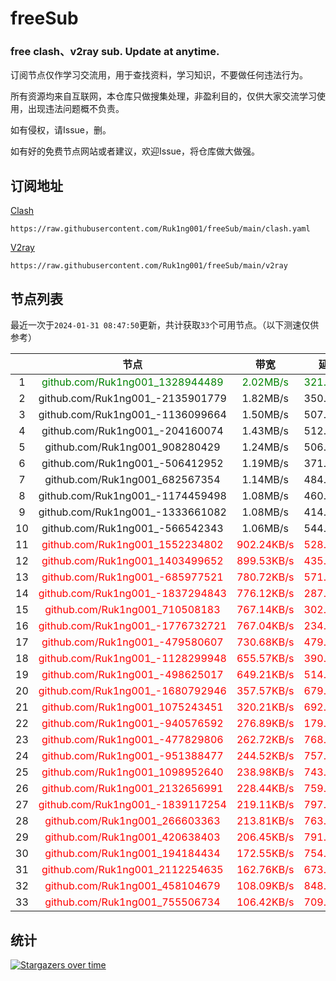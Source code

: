 # freeSub
### free clash、v2ray sub. Update at anytime.

订阅节点仅作学习交流用，用于查找资料，学习知识，不要做任何违法行为。

所有资源均来自互联网，本仓库只做搜集处理，非盈利目的，仅供大家交流学习使用，出现违法问题概不负责。

如有侵权，请Issue，删。

如有好的免费节点网站或者建议，欢迎Issue，将仓库做大做强。

## 订阅地址
[Clash](https://raw.githubusercontent.com/Ruk1ng001/freeSub/main/clash.yaml)
```
https://raw.githubusercontent.com/Ruk1ng001/freeSub/main/clash.yaml
```
[V2ray](https://raw.githubusercontent.com/Ruk1ng001/freeSub/main/v2ray)
```
https://raw.githubusercontent.com/Ruk1ng001/freeSub/main/v2ray
```

## 节点列表

最近一次于`2024-01-31 08:47:50`更新，共计获取`33`个可用节点。（以下测速仅供参考）

|  | 节点 | 带宽 | 延迟 |
|:-:|:--:|:--:|:--:|
 | 1 | <font color=green>github.com/Ruk1ng001_1328944489</font> | <font color=green>2.02MB/s</font> | <font color=green>321.00ms</font> |
 | 2 | github.com/Ruk1ng001_-2135901779 | 1.82MB/s | 350.00ms |
 | 3 | github.com/Ruk1ng001_-1136099664 | 1.50MB/s | 507.00ms |
 | 4 | github.com/Ruk1ng001_-204160074 | 1.43MB/s | 512.00ms |
 | 5 | github.com/Ruk1ng001_908280429 | 1.24MB/s | 506.00ms |
 | 6 | github.com/Ruk1ng001_-506412952 | 1.19MB/s | 371.00ms |
 | 7 | github.com/Ruk1ng001_682567354 | 1.14MB/s | 484.00ms |
 | 8 | github.com/Ruk1ng001_-1174459498 | 1.08MB/s | 460.00ms |
 | 9 | github.com/Ruk1ng001_-1333661082 | 1.08MB/s | 414.00ms |
 | 10 | github.com/Ruk1ng001_-566542343 | 1.06MB/s | 544.00ms |
 | 11 | <font color=red>github.com/Ruk1ng001_1552234802</font> | <font color=red>902.24KB/s</font> | <font color=red>528.00ms</font> |
 | 12 | <font color=red>github.com/Ruk1ng001_1403499652</font> | <font color=red>899.53KB/s</font> | <font color=red>435.00ms</font> |
 | 13 | <font color=red>github.com/Ruk1ng001_-685977521</font> | <font color=red>780.72KB/s</font> | <font color=red>571.00ms</font> |
 | 14 | <font color=red>github.com/Ruk1ng001_-1837294843</font> | <font color=red>776.12KB/s</font> | <font color=red>287.00ms</font> |
 | 15 | <font color=red>github.com/Ruk1ng001_710508183</font> | <font color=red>767.14KB/s</font> | <font color=red>302.00ms</font> |
 | 16 | <font color=red>github.com/Ruk1ng001_-1776732721</font> | <font color=red>767.04KB/s</font> | <font color=red>234.00ms</font> |
 | 17 | <font color=red>github.com/Ruk1ng001_-479580607</font> | <font color=red>730.68KB/s</font> | <font color=red>479.00ms</font> |
 | 18 | <font color=red>github.com/Ruk1ng001_-1128299948</font> | <font color=red>655.57KB/s</font> | <font color=red>390.00ms</font> |
 | 19 | <font color=red>github.com/Ruk1ng001_-498625017</font> | <font color=red>649.21KB/s</font> | <font color=red>514.00ms</font> |
 | 20 | <font color=red>github.com/Ruk1ng001_-1680792946</font> | <font color=red>357.57KB/s</font> | <font color=red>679.00ms</font> |
 | 21 | <font color=red>github.com/Ruk1ng001_1075243451</font> | <font color=red>320.21KB/s</font> | <font color=red>692.00ms</font> |
 | 22 | <font color=red>github.com/Ruk1ng001_-940576592</font> | <font color=red>276.89KB/s</font> | <font color=red>179.00ms</font> |
 | 23 | <font color=red>github.com/Ruk1ng001_-477829806</font> | <font color=red>262.72KB/s</font> | <font color=red>768.00ms</font> |
 | 24 | <font color=red>github.com/Ruk1ng001_-951388477</font> | <font color=red>244.52KB/s</font> | <font color=red>757.00ms</font> |
 | 25 | <font color=red>github.com/Ruk1ng001_1098952640</font> | <font color=red>238.98KB/s</font> | <font color=red>743.00ms</font> |
 | 26 | <font color=red>github.com/Ruk1ng001_2132656991</font> | <font color=red>228.44KB/s</font> | <font color=red>759.00ms</font> |
 | 27 | <font color=red>github.com/Ruk1ng001_-1839117254</font> | <font color=red>219.11KB/s</font> | <font color=red>797.00ms</font> |
 | 28 | <font color=red>github.com/Ruk1ng001_266603363</font> | <font color=red>213.81KB/s</font> | <font color=red>763.00ms</font> |
 | 29 | <font color=red>github.com/Ruk1ng001_420638403</font> | <font color=red>206.45KB/s</font> | <font color=red>791.00ms</font> |
 | 30 | <font color=red>github.com/Ruk1ng001_194184434</font> | <font color=red>172.55KB/s</font> | <font color=red>754.00ms</font> |
 | 31 | <font color=red>github.com/Ruk1ng001_2112254635</font> | <font color=red>162.76KB/s</font> | <font color=red>673.00ms</font> |
 | 32 | <font color=red>github.com/Ruk1ng001_458104679</font> | <font color=red>108.09KB/s</font> | <font color=red>848.00ms</font> |
 | 33 | <font color=red>github.com/Ruk1ng001_755506734</font> | <font color=red>106.42KB/s</font> | <font color=red>709.00ms</font> |


## 统计

[![Stargazers over time](https://starchart.cc/Ruk1ng001/freeSub.svg)](https://starchart.cc/Ruk1ng001/freeSub)